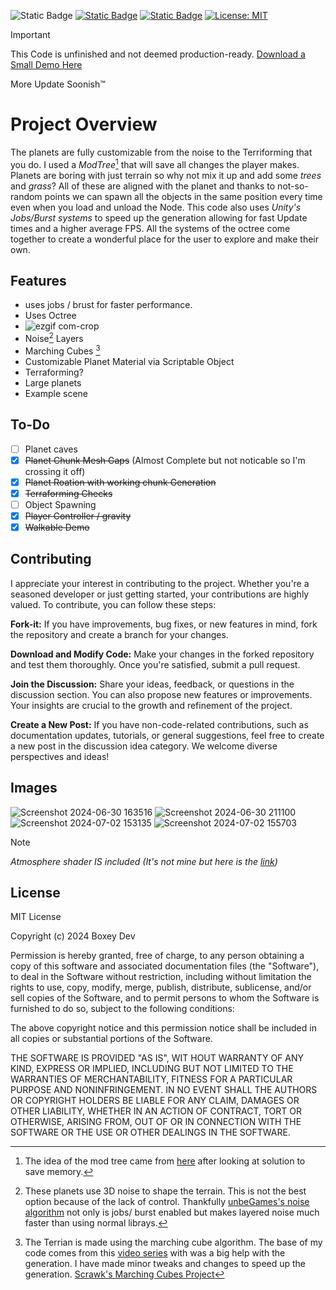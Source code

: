 ![Static Badge](https://img.shields.io/badge/Verson-2022.3.22f1-5300EB?style=for-the-badge&logo=Unity)
[![Static Badge](https://img.shields.io/badge/Code%20Quality-b-green?style=for-the-badge&logo=codacy)](https://app.codacy.com/gh/B0XEY/Unity-Planets/dashboard?utm_source=gh&utm_medium=referral&utm_content=&utm_campaign=Badge_grade)
[![Static Badge](https://img.shields.io/badge/Version-0.2.5b-blue?style=for-the-badge)](https://github.com/B0XEY/Unity-Planets/releases)
[![License: MIT](https://img.shields.io/badge/License-MIT-yellow.svg?style=for-the-badge)](https://opensource.org/licenses/MIT)

> [!IMPORTANT]
> This Code is unfinished and not deemed production-ready.
> [Download a Small Demo Here](https://github.com/B0XEY/Unity-Planets/releases/tag/0.2.5)
> 
> More Update Soonish™️

# Project Overview
The planets are fully customizable from the noise to the Terriforming that you do. I used a _ModTree_[^3] that will save all changes the player makes. Planets are boring with just terrain so why not mix it up and add some _trees_ and _grass_? All of these are aligned with the planet and thanks to not-so-random points we can spawn all the objects in the same position every time even when you load and unload the Node. This code also uses _Unity's Jobs/Burst systems_ to speed up the generation allowing for fast Update times and a higher average FPS. All the systems of the octree come together to create a wonderful place for the user to explore and make their own.

## Features
- uses jobs / brust for faster performance.
- Uses Octree
- ![ezgif com-crop](https://github.com/B0XEY/Unity-Planets/assets/94720404/36066c3d-04d4-4b35-8301-1211b252a285)
- Noise[^1] Layers
- Marching Cubes [^2]
- Customizable Planet Material via Scriptable Object
- Terraforming?
- Large planets
- Example scene

## To-Do
- [ ] Planet caves
- [x] ~~Planet Chunk Mesh Gaps~~ (Almost Complete but not noticable so I'm crossing it off)
- [x] ~~Planet Roation with working chunk Generation~~
- [x] ~~Terraforming Checks~~
- [ ] Object Spawning
- [x] ~~Player Controller / gravity~~
- [x] ~~Walkable Demo~~

## Contributing
I appreciate your interest in contributing to the project. Whether you're a seasoned developer or just getting started, your contributions are highly valued. To contribute, you can follow these steps:

**Fork-it:** If you have improvements, bug fixes, or new features in mind, fork the repository and create a branch for your changes.

**Download and Modify Code:** Make your changes in the forked repository and test them thoroughly. Once you're satisfied, submit a pull request.

**Join the Discussion:** Share your ideas, feedback, or questions in the discussion section. You can also propose new features or improvements. Your insights are crucial to the growth and refinement of the project.

**Create a New Post:** If you have non-code-related contributions, such as documentation updates, tutorials, or general suggestions, feel free to create a new post in the discussion idea category. We welcome diverse perspectives and ideas!


## Images
![Screenshot 2024-06-30 163516](https://github.com/B0XEY/Unity-Planets/assets/94720404/b70a6239-8f76-42c5-9ff2-0628a06b8a6d)
![Screenshot 2024-06-30 211100](https://github.com/B0XEY/Unity-Planets/assets/94720404/2030b163-b3c4-4a22-8b1a-b64d826d36fa)
![Screenshot 2024-07-02 153135](https://github.com/B0XEY/Unity-Planets/assets/94720404/6e3845a7-bd62-4272-875d-845d416de481)
![Screenshot 2024-07-02 155703](https://github.com/B0XEY/Unity-Planets/assets/94720404/dd9e31db-4dee-4907-be7f-2518a40e0435)


> [!NOTE]
>*Atmosphere shader IS included (It's not mine but here is the [link](https://github.com/sinnwrig/URP-Atmosphere?tab=readme-ov-file))*


## License
MIT License

Copyright (c) 2024 Boxey Dev

Permission is hereby granted, free of charge, to any person obtaining a copy
of this software and associated documentation files (the "Software"), to deal
in the Software without restriction, including without limitation the rights
to use, copy, modify, merge, publish, distribute, sublicense, and/or sell
copies of the Software, and to permit persons to whom the Software is
furnished to do so, subject to the following conditions:

The above copyright notice and this permission notice shall be included in all
copies or substantial portions of the Software.

THE SOFTWARE IS PROVIDED "AS IS", WIT HOUT WARRANTY OF ANY KIND, EXPRESS OR
IMPLIED, INCLUDING BUT NOT LIMITED TO THE WARRANTIES OF MERCHANTABILITY,
FITNESS FOR A PARTICULAR PURPOSE AND NONINFRINGEMENT. IN NO EVENT SHALL THE
AUTHORS OR COPYRIGHT HOLDERS BE LIABLE FOR ANY CLAIM, DAMAGES OR OTHER
LIABILITY, WHETHER IN AN ACTION OF CONTRACT, TORT OR OTHERWISE, ARISING FROM,
OUT OF OR IN CONNECTION WITH THE SOFTWARE OR THE USE OR OTHER DEALINGS IN THE
SOFTWARE.

[^1]: These planets use 3D noise to shape the terrain. This is not the best option because of the lack of control. Thankfully [unbeGames's noise algorithm](https://github.com/unbeGames/noise.git) not only is jobs/ burst enabled but makes layered noise much faster than using normal librays.
[^2]: The Terrian is made using the marching cube algorithm. The base of my code comes from this [video series](https://www.youtube.com/watch?v=dTdn3CC64sc&list=PLVsTSlfj0qsWt0qafrT6blp5yvchzO4ee) with was a big help with the generation. I have made minor tweaks and changes to speed up the generation. [Scrawk's Marching Cubes Project](https://github.com/Scrawk/Marching-Cubes)
[^3]: The idea of the mod tree came from [here](https://josebasierra.gitlab.io/VoxelPlanets) after looking at solution to save memory.
